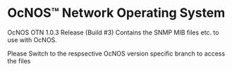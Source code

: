 # OcNOS™ Network Operating System
OcNOS OTN 1.0.3 Release (Build #3)
Contains the SNMP MIB files etc. to use with OcNOS.

Please Switch to the respsective OcNOS version specific branch to access the files 



